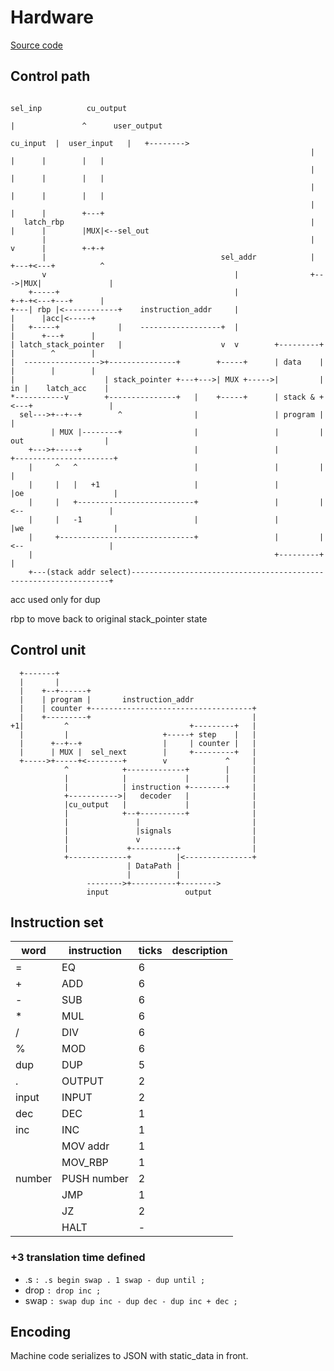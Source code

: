 # Hardware

[Source code](emulator.py)

## Control path

```
                                                                        sel_inp          cu_output         
                                                                          |               ^      user_output
                                                                cu_input  |  user_input   |   +-------->   
                                                                   |      |      |        |   |            
                                                                   |      |      |        |   |            
                                                                   |      |      |        |   |            
                                                                   |      |      |        +---+
   latch_rbp                                                       |      |      |        |MUX|<--sel_out
       |                                                           |      v      |        +-+-+           
       |                                       sel_addr            |    +---+<---+          ^              
       v                                          |                +--->|MUX|               |              
    +-----+                                       |                     +-+-+<---+---+      |              
+---| rbp |<------------+    instruction_addr     |                       |      |acc|<-----+              
|   +-----+             |    ------------------+  |                       |      +---+      |              
| latch_stack_pointer   |                      v  v        +---------+    |        ^        |              
|  ----------------->+---------------+        +-----+      | data    |    |        |        |              
|                    | stack_pointer +---+--->| MUX +----->|         | in |    latch_acc    |              
*-----------v        +---------------+   |    +-----+      | stack & +<---+                 |              
  sel--->+--+--+        ^                |                 | program |                      |              
         | MUX |--------+                |                 |         | out                  |              
    +--->+-----+                         |                 |         +----------------------+     
    |     ^   ^                          |                 |         |                      |              
    |     |   |   +1                     |                 |         |oe                    |              
    |     |   +--------------------------+                 |         |<--                   |               
    |     |   -1                         |                 |         |we                    |              
    |     +------------------------------+                 |         |<--                   |                    
    |                                                      +---------+                      |
    +---(stack addr select)-----------------------------------------------------------------+              
```

acc used only for dup

rbp to move back to original stack_pointer state

## Control unit

```
  +-------+                                            
  |       |                                            
  |    +--+------+                                     
  |    | program |       instruction_addr              
  |    | counter +------------------------------------+
  |    +---------+                                    |
+1|         ^                           +---------+   |
  |         |                     +-----+ step    |   |
  |      +--+--+                  |     | counter |   |
  |      | MUX |  sel_next        |     +---------+   |
  +----->+-----+<--------+        v             ^     |
            ^            +-------------+        |     |
            |            |             |        |     |
            |            | instruction +--------+     |
            +----------->|   decoder   |              |
            |cu_output   |             |              |
            |            +--+----------+              |
            |               |                         |
            |               |signals                  |
            |               v                         |
            |             +----------+                |
            +-------------+          |<---------------+
                          | DataPath |                 
                          |          |                 
                 -------->+----------+-------->        
                 input                 output          
```

## Instruction set

| word   | instruction | ticks | description |
|--------|-------------|-------|-------------|
| =      | EQ          | 6     |             |
| +      | ADD         | 6     |             |
| -      | SUB         | 6     |             |
| *      | MUL         | 6     |             |
| /      | DIV         | 6     |             |
| %      | MOD         | 6     |             |
| dup    | DUP         | 5     |             |
| .      | OUTPUT      | 2     |             |
| input  | INPUT       | 2     |             |
| dec    | DEC         | 1     |             |
| inc    | INC         | 1     |             |
|        | MOV addr    | 1     |             |
|        | MOV_RBP     | 1     |             |
| number | PUSH number | 2     |             |
|        | JMP         | 1     |             |
|        | JZ          | 2     |             |
|        | HALT        | -     |             |

### +3 translation time defined

- .s `: .s begin swap . 1 swap - dup until ;`
- drop `: drop inc ;`
- swap `: swap dup inc - dup dec - dup inc + dec ;`

## Encoding

Machine code serializes to JSON with static_data in front.

